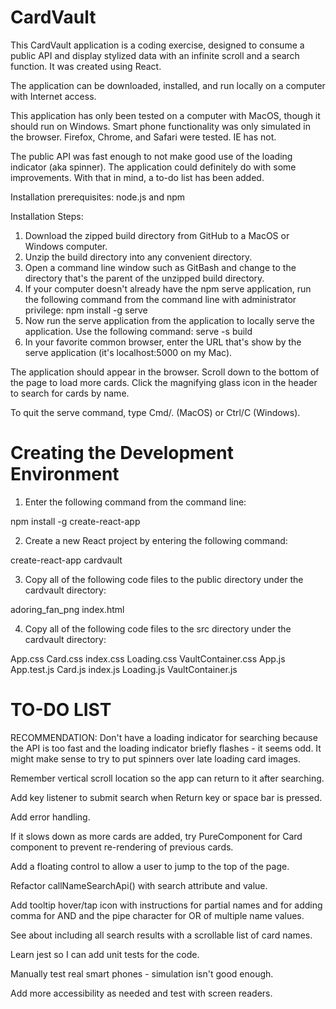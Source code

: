 # CardVault

This CardVault application is a coding exercise, designed to consume a public API and display stylized data with an infinite scroll and a search function. It was created using React.

The application can be downloaded, installed, and run locally on a computer with Internet access.

This application has only been tested on a computer with MacOS, though it should run on Windows. Smart phone functionality was only simulated in the browser. Firefox, Chrome, and Safari were tested. IE has not.

The public API was fast enough to not make good use of the loading indicator (aka spinner). The application could definitely do with some improvements. With that in mind, a to-do list has been added.

Installation prerequisites: node.js and npm

Installation Steps:

1. Download the zipped build directory from GitHub to a MacOS or Windows computer.
2. Unzip the build directory into any convenient directory.
3. Open a command line window such as GitBash and change to the directory that's the parent of the unzipped build directory.
4. If your computer doesn't already have the npm serve application, run the following command from the command line with administrator privilege:
   npm install -g serve
5. Now run the serve application from the application to locally serve the application. Use the following command:
   serve -s build
6. In your favorite common browser, enter the URL that's show by the serve application (it's localhost:5000 on my Mac).

The application should appear in the browser. Scroll down to the bottom of the page to load more cards. Click the magnifying glass icon in the header to search for cards by name.

To quit the serve command, type Cmd/. (MacOS) or Ctrl/C (Windows).

# Creating the Development Environment

1. Enter the following command from the command line:

npm install -g create-react-app

2. Create a new React project by entering the following command:

create-react-app cardvault

3. Copy all of the following code files to the public directory under the cardvault directory:

adoring_fan_png
index.html

4. Copy all of the following code files to the src directory under the cardvault directory:

App.css
Card.css
index.css
Loading.css
VaultContainer.css
App.js
App.test.js
Card.js
index.js
Loading.js
VaultContainer.js

# TO-DO LIST

RECOMMENDATION: Don't have a loading indicator for searching because the API is too fast and the loading indicator briefly flashes - it seems odd.
It might make sense to try to put spinners over late loading card images.

Remember vertical scroll location so the app can return to it after searching.

Add key listener to submit search when Return key or space bar is pressed.

Add error handling.

If it slows down as more cards are added, try PureComponent for Card component to prevent re-rendering of previous cards.

Add a floating control to allow a user to jump to the top of the page.

Refactor callNameSearchApi() with search attribute and value.

Add tooltip hover/tap icon with instructions for partial names and for adding comma for AND and the pipe character for OR of multiple name values.

See about including all search results with a scrollable list of card names.

Learn jest so I can add unit tests for the code.

Manually test real smart phones - simulation isn't good enough.

Add more accessibility as needed and test with screen readers.
